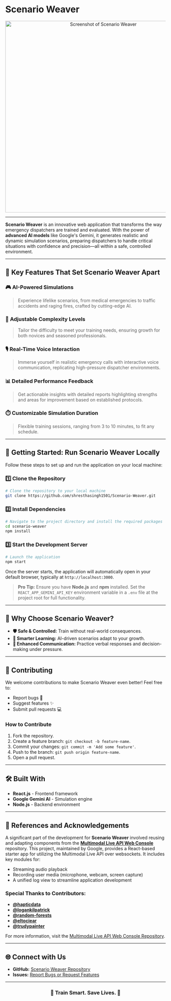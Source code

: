 #  Scenario Weaver

<div align="center">
  <img src="https://raw.githubusercontent.com/shresthasingh1501/Scenario-Weaver/main/public/6aeeb198-39f9-4eb4-b3cf-43731219f7cc.jpeg" alt="Screenshot of Scenario Weaver" width="600"/>
</div>

---

**Scenario Weaver** is an innovative web application that transforms the way emergency dispatchers are trained and evaluated. With the power of **advanced AI models** like Google's Gemini, it generates realistic and dynamic simulation scenarios, preparing dispatchers to handle critical situations with confidence and precision—all within a safe, controlled environment.

---

## 🌟 Key Features That Set Scenario Weaver Apart

### 🎮 **AI-Powered Simulations**
> Experience lifelike scenarios, from medical emergencies to traffic accidents and raging fires, crafted by cutting-edge AI.

### 🎯 **Adjustable Complexity Levels**
> Tailor the difficulty to meet your training needs, ensuring growth for both novices and seasoned professionals.

### 🎙️ **Real-Time Voice Interaction**
> Immerse yourself in realistic emergency calls with interactive voice communication, replicating high-pressure dispatcher environments.

### 📊 **Detailed Performance Feedback**
> Get actionable insights with detailed reports highlighting strengths and areas for improvement based on established protocols.

### ⏱️ **Customizable Simulation Duration**
> Flexible training sessions, ranging from 3 to 10 minutes, to fit any schedule.

---

## 🚀 Getting Started: Run Scenario Weaver Locally

Follow these steps to set up and run the application on your local machine:

### 1️⃣ Clone the Repository
```bash
# Clone the repository to your local machine
git clone https://github.com/shresthasingh1501/Scenario-Weaver.git
```

### 2️⃣ Install Dependencies
```bash
# Navigate to the project directory and install the required packages
cd scenario-weaver
npm install
```

### 3️⃣ Start the Development Server
```bash
# Launch the application
npm start
```

Once the server starts, the application will automatically open in your default browser, typically at `http://localhost:3000`.

> **Pro Tip:** Ensure you have **Node.js** and **npm** installed. Set the `REACT_APP_GEMINI_API_KEY` environment variable in a `.env` file at the project root for full functionality.

---

## 🎨 Why Choose Scenario Weaver?

- **🛡️ Safe & Controlled:** Train without real-world consequences.
- **🧠 Smarter Learning:** AI-driven scenarios adapt to your growth.
- **💬 Enhanced Communication:** Practice verbal responses and decision-making under pressure.

---

## 🤝 Contributing
We welcome contributions to make Scenario Weaver even better! Feel free to:

- Report bugs 🐛
- Suggest features ✨
- Submit pull requests 💻

### How to Contribute
1. Fork the repository.
2. Create a feature branch: `git checkout -b feature-name`.
3. Commit your changes: `git commit -m 'Add some feature'`.
4. Push to the branch: `git push origin feature-name`.
5. Open a pull request.

---

## 🛠️ Built With

- **React.js** - Frontend framework
- **Google Gemini AI** - Simulation engine
- **Node.js** - Backend environment

---

## 📝 References and Acknowledgements

A significant part of the development for **Scenario Weaver** involved reusing and adapting components from the **[Multimodal Live API Web Console](https://github.com/google-gemini/multimodal-live-api-web-console)** repository. This project, maintained by Google, provides a React-based starter app for utilizing the Multimodal Live API over websockets. It includes key modules for:

- Streaming audio playback
- Recording user media (microphone, webcam, screen capture)
- A unified log view to streamline application development

### Special Thanks to Contributors:
- **[@hapticdata](https://github.com/hapticdata)**
- **[@logankilpatrick](https://github.com/logankilpatrick)**
- **[@random-forests](https://github.com/random-forests)**
- **[@eltociear](https://github.com/eltociear)**
- **[@trudypainter](https://github.com/trudypainter)**

For more information, visit the [Multimodal Live API Web Console Repository](https://github.com/google-gemini/multimodal-live-api-web-console).

---

## 🌐 Connect with Us

- **GitHub:** [Scenario Weaver Repository](https://github.com/shresthasingh1501/Scenario-Weaver)
- **Issues:** [Report Bugs or Request Features](https://github.com/shresthasingh1501/Scenario-Weaver/issues)

---

<div align="center">
  <h3>🌟 Train Smart. Save Lives. 🌟</h3>
</div>
